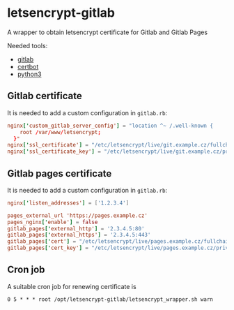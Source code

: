 # letsencrypt-gitlab

A wrapper to obtain letsencrypt certificate for Gitlab and Gitlab Pages

Needed tools:
- [gitlab](https://about.gitlab.com/downloads/)
- [certbot](https://github.com/certbot/certbot)
- [python3](https://www.python.org/)

## Gitlab certificate

It is needed to add a custom configuration in `gitlab.rb`:

```conf
nginx['custom_gitlab_server_config'] = "location ^~ /.well-known {
    root /var/www/letsencrypt;
  }"
nginx['ssl_certificate'] = "/etc/letsencrypt/live/git.example.cz/fullchain.pem"
nginx['ssl_certificate_key'] = "/etc/letsencrypt/live/git.example.cz/privkey.pem"
```

## Gitlab pages certificate

It is needed to add a custom configuration in `gitlab.rb`:

```conf
nginx['listen_addresses'] = ['1.2.3.4']

pages_external_url 'https://pages.example.cz'
pages_nginx['enable'] = false
gitlab_pages['external_http'] = '2.3.4.5:80'
gitlab_pages['external_https'] = '2.3.4.5:443'
gitlab_pages['cert'] = "/etc/letsencrypt/live/pages.example.cz/fullchain.pem"
gitlab_pages['cert_key'] = "/etc/letsencrypt/live/pages.example.cz/privkey.pem"
```

## Cron job

A suitable cron job for renewing certificate is

```cron
0 5 * * * root /opt/letsencrypt-gitlab/letsencrypt_wrapper.sh warn
```
